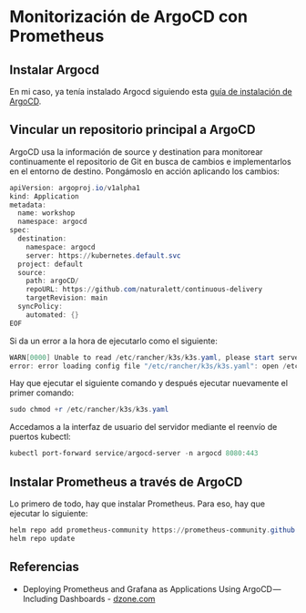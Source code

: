 # Monitorización de ArgoCD con Prometheus
## Instalar Argocd
En mi caso, ya tenía instalado Argocd siguiendo esta [guía de instalación de ArgoCD](https://github.com/sfl0r3nz05/SecDelivAutoIoT/blob/master/docs/apuntes/Comandos%20ArgoCD.md).

## Vincular un repositorio principal a ArgoCD
ArgoCD usa la información de source y destination para monitorear continuamente el repositorio de Git en busca de cambios e implementarlos en el entorno de destino. Pongámoslo en acción aplicando los cambios:
```powershell
apiVersion: argoproj.io/v1alpha1
kind: Application
metadata:
  name: workshop
  namespace: argocd
spec:
  destination:
    namespace: argocd
    server: https://kubernetes.default.svc
  project: default
  source:
    path: argoCD/
    repoURL: https://github.com/naturalett/continuous-delivery
    targetRevision: main
  syncPolicy:
    automated: {}
EOF
```
Si da un error a la hora de ejecutarlo como el siguiente:
```powershell
WARN[0000] Unable to read /etc/rancher/k3s/k3s.yaml, please start server with --write-kubeconfig-mode to modify kube config permissions
error: error loading config file "/etc/rancher/k3s/k3s.yaml": open /etc/rancher/k3s/k3s.yaml: permission denied
```
Hay que ejecutar el siguiente comando y después ejecutar nuevamente el primer comando:
```powershell
sudo chmod +r /etc/rancher/k3s/k3s.yaml
```
Accedamos a la interfaz de usuario del servidor mediante el reenvío de puertos kubectl:
```powershell
kubectl port-forward service/argocd-server -n argocd 8080:443
```

## Instalar Prometheus a través de ArgoCD
Lo primero de todo, hay que instalar Prometheus. Para eso, hay que ejecutar lo siguiente:
```powershell
helm repo add prometheus-community https://prometheus-community.github.io/helm-charts
helm repo update
```

## Referencias
- Deploying Prometheus and Grafana as Applications Using ArgoCD — Including Dashboards - [dzone.com](https://dzone.com/articles/deploying-prometheus-and-grafana-as-applications-u)
